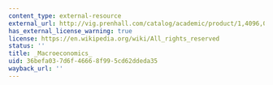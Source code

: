 ```yaml
---
content_type: external-resource
external_url: http://vig.prenhall.com/catalog/academic/product/1,4096,0130671002,00.html
has_external_license_warning: true
license: https://en.wikipedia.org/wiki/All_rights_reserved
status: ''
title: _Macroeconomics_
uid: 36befa03-7d6f-4666-8f99-5cd62ddeda35
wayback_url: ''
---
```

